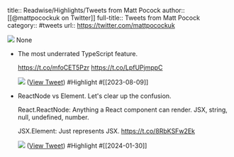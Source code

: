 title:: Readwise/Highlights/Tweets from Matt Pocock
author:: [[@mattpocockuk on Twitter]]
full-title:: Tweets from Matt Pocock
category:: #tweets
url:: https://twitter.com/mattpocockuk

![](https://pbs.twimg.com/profile_images/1666460461884211204/SmBm505D.jpg)
None
- The most underrated TypeScript feature.
  
  https://t.co/mfoCET5Pzr https://t.co/LpfUPjmppC
  
  ![](https://pbs.twimg.com/media/F3AOhMfXsAAKt-o.jpg) ([View Tweet](https://twitter.com/mattpocockuk/status/1688865854471995392)) #Highlight #[[2023-08-09]]
- ReactNode vs Element. Let's clear up the confusion.
  
  React.ReactNode: Anything a React component can render. JSX, string, null, undefined, number.
  
  JSX.Element: Just represents JSX. https://t.co/8RbKSFw2Ek
  
  ![](https://pbs.twimg.com/media/GFAbdCEXQAAam63.jpg) ([View Tweet](https://twitter.com/mattpocockuk/status/1751930443149054034)) #Highlight #[[2024-01-30]]
